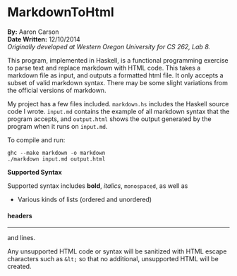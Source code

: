 # MarkdownToHtml  
**By:** Aaron Carson  
**Date Written:** 12/10/2014  
*Originally developed at Western Oregon University for CS 262, Lab 8.*


This program, implemented in Haskell, is a functional programming exercise to parse text and replace markdown with HTML code.  This takes a markdown file as input, and outputs a formatted html file.   It only accepts a subset of valid markdown syntax.  There may be some slight variations from the official versions of markdown.

My project has a few files included.  `markdown.hs` includes the Haskell source code I wrote.  `input.md` contains the example of all markdown syntax that the program accepts, and `output.html` shows the output generated by the program when it runs on `input.md`.

To compile and run:
```
ghc --make markdown -o markdown
./markdown input.md output.html
```
**Supported Syntax**

Supported syntax includes **bold**, *italics*, `monospaced`, as well as
* Various kinds of lists (ordered and unordered)

#### headers  
---  
and lines.

Any unsupported HTML code or syntax will be sanitized with HTML escape characters such as `&lt;` so that no additional, unsupported HTML will be created.
